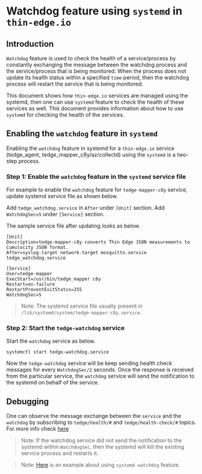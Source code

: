 # Watchdog feature using `systemd` in `thin-edge.io`

## Introduction

`Watchdog` feature is used to check the health of a service/process by constantly exchanging
the message between the watchdog process and the service/process that is being monitored.
When the process does not update its health status within a specified `time` period, then the watchdog process will
restart the service that is being monitored.

This document shows how `thin-edge.io` services are managed using the systemd, then one can use `systemd`
feature to check the health of these services as well. This document provides
information about how to use `systemd` for checking the health of the services.

## Enabling the `watchdog` feature in `systemd`

Enabling the `watchdog` feature in systemd for a `thin-edge.io` service (tedge_agent, tedge_mapper_c8y/az/collectd)
using the `systemd` is a two-step process.

### Step 1: Enable the `watchdog` feature in the `systemd` service file
For example to enable the `watchdog` feature for `tedge-mapper-c8y` service, update systemd service file as shown below.

Add `tedge_watchdog.service` in  `After` under `[Unit]` section.
Add `WatchdogSec=5` under `[Service]` section.

The sample service file after updating looks as below.

```shell
[Unit]
Description=tedge-mapper-c8y converts Thin Edge JSON measurements to Cumulocity JSON format.
After=syslog.target network.target mosquitto.service tedge_watchdog.service

[Service]
User=tedge-mapper
ExecStart=/usr/bin/tedge_mapper c8y
Restart=on-failure
RestartPreventExitStatus=255
WatchdogSec=5
```

> Note: The systemd service file usually present in `/lib/systemd/system/tedge-mapper-c8y.service`.

### Step 2: Start the `tedge-watchdog` service

Start the `watchdog` service as below.
```shell
systemctl start tedge-watchdog.service
```

Now the `tedge-watchdog` service will be keep sending health check messages for every `WatchdogSec/2` seconds.
Once the response is received from the particular service, the `watchdog` service will send the notification
to the systemd on behalf of the service.

## Debugging
One can observe the message exchange between the `service` and the `watchdog` by subscribing to `tedge/health/#` and `tedge/health-check/#` topics.
For more info check [here](./020_monitor_tedge_health)

> Note: If the watchdog service did not send the notification to the systemd within `WatchdogSec`, then the systemd will kill the existing service process and restarts it.

> Note: [Here](https://www.medo64.com/2019/01/systemd-watchdog-for-any-service/) is an example about using `systemd watchdog` feature.